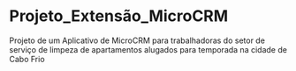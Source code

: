 # Projeto_Extensão_MicroCRM
Projeto de um Aplicativo de MicroCRM para trabalhadoras do setor de serviço de limpeza de apartamentos alugados para temporada na cidade de Cabo Frio
